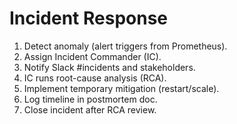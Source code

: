 # Incident Response

1. Detect anomaly (alert triggers from Prometheus).
2. Assign Incident Commander (IC).
3. Notify Slack #incidents and stakeholders.
4. IC runs root-cause analysis (RCA).
5. Implement temporary mitigation (restart/scale).
6. Log timeline in postmortem doc.
7. Close incident after RCA review.
